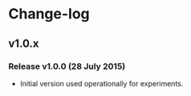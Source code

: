 # Change-log


## v1.0.x

### Release v1.0.0 (28 July 2015)

* Initial version used operationally for experiments.